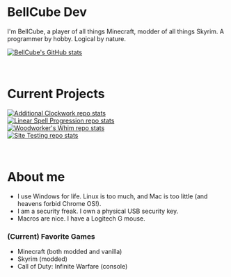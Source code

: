 # **BellCube Dev**

I'm BellCube, a player of all things Minecraft, modder of all things Skyrim. A programmer by hobby. Logical by nature.

[![BellCube's GitHub stats](https://github-readme-stats.vercel.app/api?username=BellCubeDev&theme=github_dark&show_icons=true&hide_rank=true)](https://github.com/anuraghazra/github-readme-stats)

<br>

# **Current Projects**

[![Additional Clockwork repo stats](https://github-readme-stats.vercel.app/api/pin?username=BellCubeDev&repo=AdditionalClockwork&theme=github_dark)](https://github.com/BellCubeDev/AdditionalClockwork)<br />[![Linear Spell Progression repo stats](https://github-readme-stats.vercel.app/api/pin?username=BellCubeDev&repo=LinearSpellProgression&theme=github_dark)](https://github.com/BellCubeDev/LinearSpellProgression)<br />[![Woodworker's Whim repo stats](https://github-readme-stats.vercel.app/api/pin?username=BellCubeDev&repo=WoodworkersWhim&theme=github_dark)](https://github.com/BellCubeDev/WoodworkersWhim)<br />[![Site Testing repo stats](https://github-readme-stats.vercel.app/api/pin?username=BellCubeDev&repo=site-testing&theme=github_dark)](https://github.com/BellCubeDev/site-testing)

<br>

# **About me**

* I use Windows for life. Linux is too much, and Mac is too little (and heavens forbid Chrome OS!).
* I am a security freak. I own a physical USB security key.
* Macros are nice. I have a Logitech G mouse.

### (Current) Favorite Games

* Minecraft (both modded and vanilla)
* Skyrim (modded)
* Call of Duty: Infinite Warfare (console)
